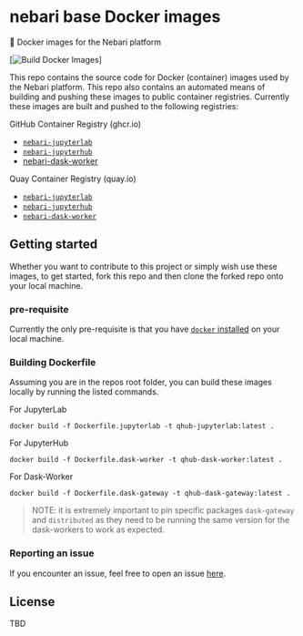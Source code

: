 # nebari base Docker images
🌅 Docker images for the Nebari platform


[![Build Docker Images](https://github.com/nebari-dev/nebari-docker-images/actions/workflows/build-push-docker.yaml/badge.svg)]

This repo contains the source code for Docker (container) images used by the Nebari platform. This repo also contains an automated means of building and pushing these images to public container registries. Currently these images are built and pushed to the following registries:

GitHub Container Registry (ghcr.io)
- [`nebari-jupyterlab`](https://github.com/orgs/nebari-dev/packages/container/package/nebari-jupyterlab)
- [`nebari-jupyterhub`](https://github.com/orgs/nebari-dev/packages/container/package/nebari-jupyterhub)
- [nebari-dask-worker](https://github.com/orgs/nebari-dev/packages/container/package/nebari-dask-worker)

Quay Container Registry (quay.io)
- [`nebari-jupyterlab`](https://quay.io/repository/nebari/nebari-jupyterlab)
- [`nebari-jupyterhub`](https://quay.io/repository/nebari/nebari-jupyterhub)
- [`nebari-dask-worker`](https://quay.io/repository/nebari/nebari-dask-worker)


## Getting started

Whether you want to contribute to this project or simply wish use these images, to get started, fork this repo and then clone the forked repo onto your local machine.

### pre-requisite
 
Currently the only pre-requisite is that you have [`docker` installed](https://docs.docker.com/get-docker/) on your local machine. 

### Building Dockerfile

Assuming you are in the repos root folder, you can build these images locally by running the listed commands. 

For JupyterLab 
```shell
docker build -f Dockerfile.jupyterlab -t qhub-jupyterlab:latest .
```

For JupyterHub
```shell
docker build -f Dockerfile.dask-worker -t qhub-dask-worker:latest .
```

For Dask-Worker
```shell
docker build -f Dockerfile.dask-gateway -t qhub-dask-gateway:latest .
```

> NOTE: it is extremely important to pin specific packages `dask-gateway` and `distributed` as they need to be running the same version for the dask-workers to work as expected.


### Reporting an issue

If you encounter an issue, feel free to open an issue [here](https://github.com/nebari-dev/nebari-docker-images/issues/new/choose).


## License

TBD
